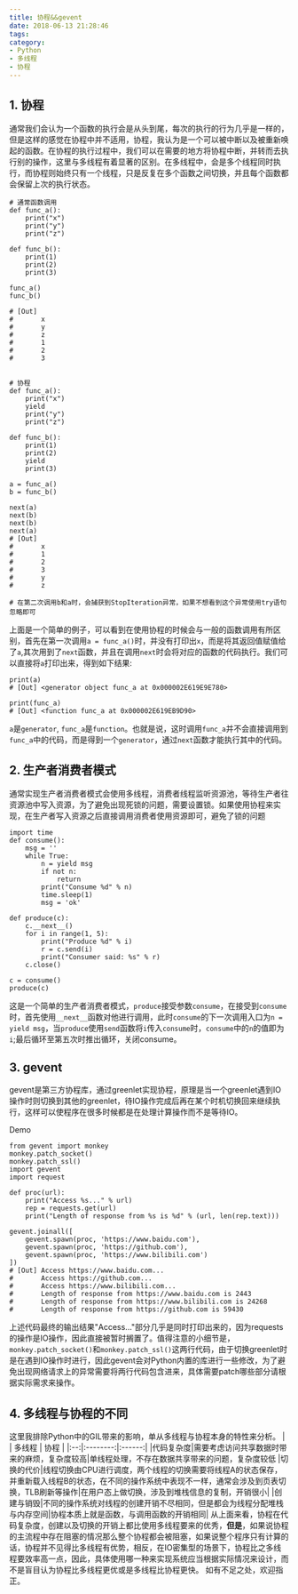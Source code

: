 ```yaml
---
title: 协程&&gevent
date: 2018-06-13 21:28:46
tags:
category: 
- Python
- 多线程
- 协程
---
```


## 1. 协程
通常我们会认为一个函数的执行会是从头到尾，每次的执行的行为几乎是一样的，但是这样的感觉在协程中并不适用，协程，我认为是一个可以被中断以及被重新唤起的函数。在协程的执行过程中，我们可以在需要的地方将协程中断，并转而去执行别的操作，这里与多线程有着显著的区别。在多线程中，会是多个线程同时执行，而协程则始终只有一个线程，只是反复在多个函数之间切换，并且每个函数都会保留上次的执行状态。
```
# 通常函数调用
def func_a():
    print("x")
    print("y")
    print("z")

def func_b():
    print(1)
    print(2)
    print(3)

func_a()
func_b()

# [Out] 
#       x
#       y
#       z
#       1
#       2
#       3


# 协程
def func_a():
    print("x")
    yield
    print("y")
    print("z")

def func_b():
    print(1)
    print(2)
    yield
    print(3)

a = func_a()
b = func_b()

next(a)
next(b)
next(b)
next(a)
# [Out]
#       x
#       1
#       2
#       3
#       y
#       z

# 在第二次调用b和a时，会捕获到StopIteration异常，如果不想看到这个异常使用try语句忽略即可
```
上面是一个简单的例子，可以看到在使用协程的时候会与一般的函数调用有所区别，首先在第一次调用`a = func_a()`时，并没有打印出`x`，而是将其返回值赋值给了`a`,其次用到了`next`函数，并且在调用`next`时会将对应的函数的代码执行。我们可以直接将`a`打印出来，得到如下结果:
```
print(a)
# [Out] <generator object func_a at 0x000002E619E9E780>

print(func_a)
# [Out] <function func_a at 0x000002E619EB9D90>
```
`a`是`generator`, `func_a`是`function`。也就是说，这时调用`func_a`并不会直接调用到`func_a`中的代码，而是得到一个`generator`，通过`next`函数才能执行其中的代码。

## 2. 生产者消费者模式
通常实现生产者消费者模式会使用多线程，消费者线程监听资源池，等待生产者往资源池中写入资源，为了避免出现死锁的问题，需要设置锁。如果使用协程来实现，在生产者写入资源之后直接调用消费者使用资源即可，避免了锁的问题
```
import time
def consume():
    msg = ''
    while True:
        n = yield msg
        if not n:
            return
        print("Consume %d" % n)
        time.sleep(1)
        msg = 'ok'
 
def produce(c):
    c.__next__()
    for i in range(1, 5):
        print("Produce %d" % i)
        r = c.send(i)
        print("Consumer said: %s" % r)
    c.close()

c = consume()
produce(c)
```
这是一个简单的生产者消费者模式，`produce`接受参数`consume`，在接受到`consume`时，首先使用`__next__`函数对他进行调用，此时`consume`的下一次调用入口为`n = yield msg`，当`produce`使用`send`函数将`i`传入`consume`时，`consume`中的`n`的值即为`i`;最后循环至第五次时推出循环，关闭consume。

## 3. gevent
gevent是第三方协程库，通过greenlet实现协程，原理是当一个greenlet遇到IO操作时则切换到其他的greenlet，待IO操作完成后再在某个时机切换回来继续执行，这样可以使程序在很多时候都是在处理计算操作而不是等待IO。

Demo
```
from gevent import monkey
monkey.patch_socket()
monkey.patch_ssl()
import gevent
import request

def proc(url):
    print("Access %s..." % url)
    rep = requests.get(url)
    print("Length of response from %s is %d" % (url, len(rep.text)))

gevent.joinall([
    gevent.spawn(proc, 'https://www.baidu.com'),
    gevent.spawn(proc, 'https://github.com'),
    gevent.spawn(proc, 'https://www.bilibili.com')
])
# [Out] Access https://www.baidu.com...
#       Access https://github.com...
#       Access https://www.bilibili.com...
#       Length of response from https://www.baidu.com is 2443
#       Length of response from https://www.bilibili.com is 24268
#       Length of response from https://github.com is 59430
```
上述代码最终的输出结果"Access..."部分几乎是同时打印出来的，因为requests的操作是IO操作，因此直接被暂时搁置了。值得注意的小细节是，`monkey.patch_socket()`和`monkey.patch_ssl()`这两行代码，由于切换greenlet时是在遇到IO操作时进行，因此gevent会对Python内置的库进行一些修改，为了避免出现网络请求上的异常需要将两行代码包含进来，具体需要patch哪些部分请根据实际需求来操作。

## 4. 多线程与协程的不同
这里我排除Python中的GIL带来的影响，单从多线程与协程本身的特性来分析。
|    | 多线程    |  协程  |
|:--:|:--------:|:------:|
|代码复杂度|需要考虑访问共享数据时带来的麻烦，复杂度较高|单线程处理，不存在数据共享带来的问题，复杂度较低
|切换的代价|线程切换由CPU进行调度，两个线程的切换需要将线程A的状态保存，并重新载入线程B的状态，在不同的操作系统中表现不一样，通常会涉及到页表切换，TLB刷新等操作|在用户态上做切换，涉及到堆栈信息的复制，开销很小|
|创建与销毁|不同的操作系统对线程的创建开销不尽相同，但是都会为线程分配堆栈与内存空间|协程本质上就是函数，与调用函数的开销相同|
从上面来看，协程在代码复杂度，创建以及切换的开销上都比使用多线程要来的优秀，**但是**，如果说协程的主流程中存在阻塞的情况那么整个协程都会被阻塞，如果说整个程序只有计算的话，协程并不见得比多线程有优势，相反，在IO密集型的场景下，协程比之多线程要效率高一点，因此，具体使用哪一种来实现系统应当根据实际情况来设计，而不是盲目认为协程比多线程更优或是多线程比协程更快。
如有不足之处，欢迎指正。

